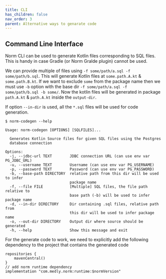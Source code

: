 ```yaml
---
title: CLI
has_children: false
nav_order: 3
parent: Alternative ways to genarate code
---
```


## Command Line Interface

Norm CLI can be used to generate Kotlin files corresponding to SQL files. This is handy in case Gradle (or Norm Gralde plugin) cannot be used.

We can provide multiple of files using  `-f some/path/a.sql -f some/path/b.sql`. This will generate Kotlin files
at `some.path.A.kt` & `some.path.B.kt`. If we want to exclude `some` from the package name then we must use `-b` option 
with the base dir `-f some/path/a.sql -f some/path/b.sql -b some/`. Now the kotlin files will be generated in package
`path.A.kt` & `path.A.kt` inside the `output-dir`.

If option `--in-dir` is used, all the `*.sql` files will be used for code generation.

```terminal
$ norm-codegen --help

Usage: norm-codegen [OPTIONS] [SQLFILES]...

  Generates Kotlin Source files for given SQL files using the Postgres
  database connection

Options:
  -j, --jdbc-url TEXT        JDBC connection URL (can use env var PG_JDBC_URL)
  -u, --username TEXT        Username (can use env var PG_USERNAME)
  -p, --password TEXT        Password (can use env var PG_PASSWORD)
  -b, --base-path DIRECTORY  relative path from this dir will be used to infer
                             package name
  -f, --file FILE            [Multiple] SQL files, the file path relative to
                             base path (-b) will be used to infer package name
  -d, --in-dir DIRECTORY     Dir containing .sql files, relative path from
                             this dir will be used to infer package name
  -o, --out-dir DIRECTORY    Output dir where source should be generated
  -h, --help                 Show this message and exit

```


For the generate code to work, we need to explicitly add the following dependency to the project that contains the generated code

```
repositories {		
    mavenCentral()
}
// add norm runtime dependency
implementation "com.medly.norm:runtime:$normVersion"
```
